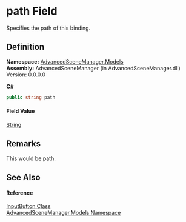 # path Field


Specifies the path of this binding.



## Definition
**Namespace:** <a href="N_AdvancedSceneManager_Models.md">AdvancedSceneManager.Models</a>  
**Assembly:** AdvancedSceneManager (in AdvancedSceneManager.dll) Version: 0.0.0.0

**C#**
``` C#
public string path
```



#### Field Value
<a href="https://learn.microsoft.com/dotnet/api/system.string" target="_blank" rel="noopener noreferrer">String</a>

## Remarks
This would be path.

## See Also


#### Reference
<a href="T_AdvancedSceneManager_Models_InputButton.md">InputButton Class</a>  
<a href="N_AdvancedSceneManager_Models.md">AdvancedSceneManager.Models Namespace</a>  
